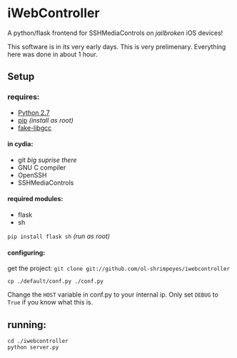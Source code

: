 iWebController
==========

A python/flask frontend for SSHMediaControls on *jailbroken* iOS devices!

This software is in its very early days. This is very prelimenary. Everything here was done in about 1 hour.

Setup
-----

### requires:

* [Python 2.7](https://code.google.com/p/yangapp/downloads/detail?name=python_2.7.3-3_iphoneos-arm.deb)
* [pip](https://pip.pypa.io/en/latest/installing.html) *(install as root)*
* [fake-libgcc](https://code.google.com/p/ipod-tools/downloads/detail?name=fake-libgcc_1.0_iphoneos-arm.deb)

#### in cydia:

* git *big suprise there*
* GNU C compiler
* OpenSSH
* SSHMediaControls


#### required modules:
* flask
* sh

`pip install flask sh` *(run as root)*

#### configuring:

get the project: `git clone git://github.com/ol-shrimpeyes/iwebcontroller`

`cp ./default/conf.py ./conf.py`

Change the `HOST` variable in conf.py to your internal ip. Only set `DEBUG` to `True` if you know what this is.

running:
-------

	cd ./iwebcontroller
	python server.py